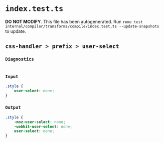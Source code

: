 # `index.test.ts`

**DO NOT MODIFY**. This file has been autogenerated. Run `rome test internal/compiler/transforms/compile/index.test.ts --update-snapshots` to update.

## `css-handler > prefix > user-select`

### `Diagnostics`

```

```

### `Input`

```css
.style {
	user-select: none;
}

```

### `Output`

```css
.style {
	-moz-user-select: none;
	-webkit-user-select: none;
	user-select: none;
}

```
